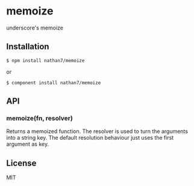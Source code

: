 
# memoize

  underscore's memoize

## Installation

    $ npm install nathan7/memoize

  or

    $ component install nathan7/memoize

## API

### memoize(fn, resolver)

  Returns a memoized function. The resolver is used to turn the arguments into a string key. The default resolution behaviour just uses the first argument as key.

## License

  MIT
